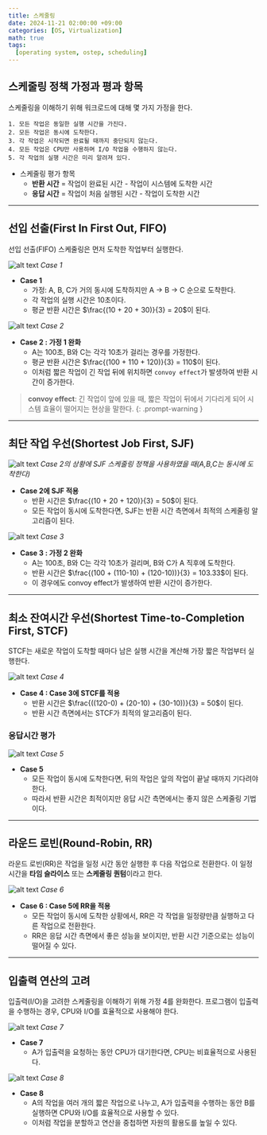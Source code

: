 ```yaml
---
title: 스케줄링
date: 2024-11-21 02:00:00 +09:00
categories: [OS, Virtualization]
math: true
tags:
  [operating system, ostep, scheduling]
---
```


## **스케줄링 정책 가정과 평과 항목**

스케줄링을 이해하기 위해 워크로드에 대해 몇 가지 가정을 한다.

```
1. 모든 작업은 동일한 실행 시간을 가진다.
2. 모든 작업은 동시에 도착한다.
3. 각 작업은 시작되면 완료될 때까지 중단되지 않는다.
4. 모든 작업은 CPU만 사용하며 I/O 작업을 수행하지 않는다.
5. 각 작업의 실행 시간은 미리 알려져 있다.
```

- 스케줄링 평가 항목
    - **반환 시간** = 작업이 완료된 시간 - 작업이 시스템에 도착한 시간  
    - **응답 시간** = 작업이 처음 실행된 시간 - 작업이 도착한 시간  

---
## **선입 선출(First In First Out, FIFO)**
선입 선출(FIFO) 스케줄링은 먼저 도착한 작업부터 실행한다.

![alt text](/assets/img/OS/scheduling/image.png)
_Case 1_

- **Case 1**  
  - 가정: A, B, C가 거의 동시에 도착하지만 A → B → C 순으로 도착한다.  
  - 각 작업의 실행 시간은 10초이다.  
  - 평균 반환 시간은 $\frac{(10 + 20 + 30)}{3} = 20$이 된다.

![alt text](/assets/img/OS/scheduling/image-1.png)
_Case 2_

- **Case 2 : 가정 1 완화**  
  - A는 100초, B와 C는 각각 10초가 걸리는 경우를 가정한다.  
  - 평균 반환 시간은 $\frac{(100 + 110 + 120)}{3} = 110$이 된다.  
  - 이처럼 짧은 작업이 긴 작업 뒤에 위치하면 `convoy effect`가 발생하여 반환 시간이 증가한다.

> **convoy effect**: 긴 작업이 앞에 있을 때, 짧은 작업이 뒤에서 기다리게 되어 시스템 효율이 떨어지는 현상을 말한다.
{: .prompt-warning }

---
## **최단 작업 우선(Shortest Job First, SJF)**
![alt text](/assets/img/OS/scheduling/image-2.png)
_Case 2의 상황에 SJF 스케줄링 정책을 사용하였을 때(A,B,C는 동시에 도착한다)_


- **Case 2에 SJF 적용**  
  - 반환 시간은 $\frac{(10 + 20 + 120)}{3} = 50$이 된다.  
  - 모든 작업이 동시에 도착한다면, SJF는 반환 시간 측면에서 최적의 스케줄링 알고리즘이 된다.

![alt text](/assets/img/OS/scheduling/image-3.png)
_Case 3_

- **Case 3 : 가정 2 완화**  
  - A는 100초, B와 C는 각각 10초가 걸리며, B와 C가 A 직후에 도착한다.  
  - 반환 시간은 $\frac{(100 + (110-10) + (120-10))}{3} = 103.33$이 된다.  
  - 이 경우에도 convoy effect가 발생하여 반환 시간이 증가한다.

---
## **최소 잔여시간 우선(Shortest Time-to-Completion First, STCF)**
STCF는 새로운 작업이 도착할 때마다 남은 실행 시간을 계산해 가장 짧은 작업부터 실행한다.

![alt text](/assets/img/OS/scheduling/image-4.png)
_Case 4_

- **Case 4 : Case 3에 STCF를 적용**
  - 반환 시간은 $\frac{((120-0) + (20-10) + (30-10))}{3} = 50$이 된다.  
  - 반환 시간 측면에서는 STCF가 최적의 알고리즘이 된다.

### 응답시간 평가

![alt text](/assets/img/OS/scheduling/image-5.png)
_Case 5_
- **Case 5**
  - 모든 작업이 동시에 도착한다면, 뒤의 작업은 앞의 작업이 끝날 때까지 기다려야 한다.  
  - 따라서 반환 시간은 최적이지만 응답 시간 측면에서는 좋지 않은 스케줄링 기법이다.

---

## **라운드 로빈(Round-Robin, RR)**
라운드 로빈(RR)은 작업을 일정 시간 동안 실행한 후 다음 작업으로 전환한다. 이 일정 시간을 **타임 슬라이스** 또는 **스케줄링 퀀텀**이라고 한다.


![alt text](/assets/img/OS/scheduling/image-6.png)
_Case 6_

- **Case 6 : Case 5에 RR을 적용**  
    - 모든 작업이 동시에 도착한 상황에서, RR은 각 작업을 일정량만큼 실행하고 다른 작업으로 전환한다.  
    - RR은 응답 시간 측면에서 좋은 성능을 보이지만, 반환 시간 기준으로는 성능이 떨어질 수 있다.

---

## **입출력 연산의 고려**
입출력(I/O)을 고려한 스케줄링을 이해하기 위해 가정 4를 완화한다. 프로그램이 입출력을 수행하는 경우, CPU와 I/O를 효율적으로 사용해야 한다.

![alt text](/assets/img/OS/scheduling/image-7.png)
_Case 7_

- **Case 7**
    - A가 입출력을 요청하는 동안 CPU가 대기한다면, CPU는 비효율적으로 사용된다.

![alt text](/assets/img/OS/scheduling/image-8.png)
_Case 8_

- **Case 8**
    - A의 작업을 여러 개의 짧은 작업으로 나누고, A가 입출력을 수행하는 동안 B를 실행하면 CPU와 I/O를 효율적으로 사용할 수 있다.  
    - 이처럼 작업을 분할하고 연산을 중첩하면 자원의 활용도를 높일 수 있다.

